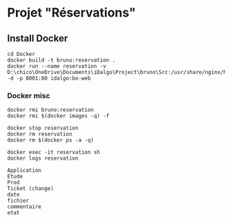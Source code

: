 # Projet "Réservations"

## Install Docker

    cd Docker
    docker build -t bruno:reservation .
    docker run --name reservation -v D:\chico\OneDrive\Documents\iDalgo\Project\bruno\Src:/usr/share/nginx/html:ro -d -p 8001:80 idalgo:bo-web

### Docker misc

    docker rmi bruno:reservation
    docker rmi $(docker images -q) -f
    
    docker stop reservation
    docker rm reservation
    docker rm $(docker ps -a -q)
    
    docker exec -it reservation sh
    docker logs reservation

    Application
    Etude
    Prod
    Ticket (change)
    date
    fichier
    commentaire
    etat
